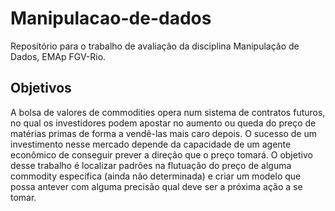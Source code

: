 # Manipulacao-de-dados
Repositório para o trabalho de avaliação da disciplina Manipulação de Dados, EMAp FGV-Rio.

## Objetivos

A bolsa de valores de commodities opera num sistema de contratos futuros, no qual os investidores podem apostar no aumento ou queda do preço de matérias primas de forma a vendê-las mais caro depois. O sucesso de um investimento nesse mercado depende da capacidade de um agente econômico de conseguir prever a direção que o preço tomará. O objetivo desse trabalho é localizar padrões na flutuação do preço de alguma commodity específica (ainda não determinada) e criar um modelo que possa antever com alguma precisão qual deve ser a próxima ação a se tomar.



